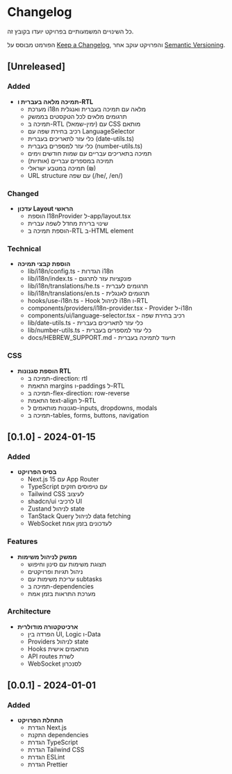 # Changelog

כל השינויים המשמעותיים בפרויקט יועדו בקובץ זה.

הפורמט מבוסס על [Keep a Changelog](https://keepachangelog.com/en/1.0.0/),
והפרויקט עוקב אחר [Semantic Versioning](https://semver.org/spec/v2.0.0.html).

## [Unreleased]

### Added
- **תמיכה מלאה בעברית ו-RTL**
  - מערכת i18n מלאה עם תמיכה בעברית ואנגלית
  - תרגומים מלאים לכל הטקסטים בממשק
  - תמיכה ב-RTL (ימין-שמאל) עם CSS מותאם
  - רכיב בחירת שפה עם LanguageSelector
  - כלי עזר לתאריכים בעברית (date-utils.ts)
  - כלי עזר למספרים בעברית (number-utils.ts)
  - תמיכה בתאריכים עבריים עם שמות חודשים וימים
  - תמיכה במספרים עבריים (אותיות)
  - תמיכה במטבע ישראלי (₪)
  - URL structure עם שפה (/he/, /en/)

### Changed
- **עדכון Layout הראשי**
  - הוספת I18nProvider ל-app/layout.tsx
  - שינוי ברירת מחדל לשפה עברית
  - הוספת תמיכה ב-RTL ב-HTML element

### Technical
- **הוספת קבצי תמיכה**
  - lib/i18n/config.ts - הגדרות i18n
  - lib/i18n/index.ts - פונקציות עזר לתרגום
  - lib/i18n/translations/he.ts - תרגומים לעברית
  - lib/i18n/translations/en.ts - תרגומים לאנגלית
  - hooks/use-i18n.ts - Hook לניהול i18n ו-RTL
  - components/providers/i18n-provider.tsx - Provider ל-i18n
  - components/ui/language-selector.tsx - רכיב בחירת שפה
  - lib/date-utils.ts - כלי עזר לתאריכים בעברית
  - lib/number-utils.ts - כלי עזר למספרים בעברית
  - docs/HEBREW_SUPPORT.md - תיעוד לתמיכה בעברית

### CSS
- **הוספת סגנונות RTL**
  - תמיכה ב-direction: rtl
  - התאמת margins ו-paddings ל-RTL
  - תמיכה ב-flex-direction: row-reverse
  - התאמת text-align ל-RTL
  - סגנונות מותאמים ל-inputs, dropdowns, modals
  - תמיכה ב-tables, forms, buttons, navigation

## [0.1.0] - 2024-01-15

### Added
- **בסיס הפרויקט**
  - Next.js 15 עם App Router
  - TypeScript עם טיפוסים חזקים
  - Tailwind CSS לעיצוב
  - shadcn/ui לרכיבי UI
  - Zustand לניהול state
  - TanStack Query לניהול data fetching
  - WebSocket לעדכונים בזמן אמת

### Features
- **ממשק לניהול משימות**
  - תצוגת משימות עם סינון וחיפוש
  - ניהול תגיות ופרויקטים
  - עריכת משימות עם subtasks
  - תמיכה ב-dependencies
  - מערכת התראות בזמן אמת

### Architecture
- **ארכיטקטורה מודולרית**
  - הפרדה בין UI, Logic ו-Data
  - Providers לניהול state
  - Hooks מותאמים אישית
  - API routes לשרת
  - WebSocket לסנכרון

## [0.0.1] - 2024-01-01

### Added
- **התחלת הפרויקט**
  - הגדרת Next.js
  - התקנת dependencies
  - הגדרת TypeScript
  - הגדרת Tailwind CSS
  - הגדרת ESLint
  - הגדרת Prettier 